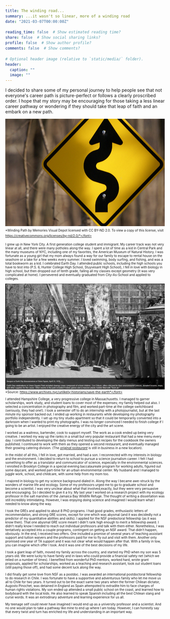 ```yaml
---
title: The winding road...
summary: ...it wasn't so linear, more of a winding road
date: "2021-03-07T00:00:00Z"

reading_time: false  # Show estimated reading time?
share: false  # Show social sharing links?
profile: false  # Show author profile?
comments: false  # Show comments?

# Optional header image (relative to `static/media/` folder).
header:
  caption: ""
  image: ""
---
```


I decided to share some of my personal journey to help people see that not everyone's career path is picture-perfect or follows a clearly proscribed order. I hope that my story may be encouraging for those taking a less linear career pathway or wondering if they should take that leap of faith and an embark on a new path. 

![ Winding Path](winding-m.jpg)
 <font size="1">*Winding Path by Memories Visual Depot licensed with CC BY-ND 2.0. To view a copy of this license, visit https://creativecommons.org/licenses/by-nd/2.0/*</font>

I grew up in New York City. A first generation college student and immigrant. My career track was not very linear at all, and there were many potholes along the way. I spent a lot of time as a kid in Central Park and the many museums of NYC, including one of my favorites, the American Museum of Natural History. I was fortunate as a young girl that my mom always found a way for our family to escape to rental house on the seashore or a lake for a few weeks every summer. I loved swimming, body surfing, and fishing, and was a total bookworm as a kid. I celebrated Earth Day. I attended public schools, including the high schools you have to test into (P.S. 6, Hunter College High School, Stuyvesant High School), I fell in love with biology in high school, but then dropped out of tenth grade, failing all my classes except geometry (it was very complicated at home). I persevered and eventually graduated from City-As-School and applied to colleges. 

![EarthDay](EarthDay.png)
 <font size="1">*Source: https://www.archives.nyc/unlikely-historians/save-the-earth*</font>

I attended Hampshire College, a very progressive college in Massachusetts. I managed to garner scholarships, work study, and student loans to cover most of the expenses; my family helped out also. I selected a concentration in photography and film, and worked part-time at the college switchboard (seriously, they had one!). I took a semester off to do an internship with a photojournalist, but at the last minute my sponsor backed out. I ended up working in restaurants while developing my photography portfolio independently. I set up my tiny studio apartment so that it could be temporarily converted into a darkroom when I wanted to print my photographs. I was no longer convinced I needed to finish college if I going to be an artist. I enjoyed the creative energy of the city and the art scene. 

I worked as a waitress, bartender, cook to support myself. The work as a cook ended up being very creative. I worked my way up the ranks in a small but very popular restaurant that had a new menu every day. I contributed to developing the daily menus and testing out recipes for the cookbook the owners published. I continued to work with them as they opened a second restaurant, and eventually managed their growing catering division. (The *[original restaurant](http://www.goodenoughtoeat.com/)* is still in business in a new location).

In the midst of all this, I fell in love, got married, and had a son. I reconnected with my interests in biology and the environment. I decided to return to school to pursue a science journalism career. I felt I had something to offer as a translator and communicator of science, especially in the environmental sciences. I enrolled in Brooklyn College in a special evening baccalaureate program for working adults, figured out some daycare, and worked part-time for an urban environmental center. My husband and I managed to juggle work, school, and childcare, with some help from my mom too. 

I majored in biology to get my science background dialed in. Along the way I became awe-struck by the wonders of marine life and ecology. Some of my professors urged me to go to graduate school and become a scientist. I was very unclear about what that involved,exactly, but they were very persuasive and encouraging. So I decided to give it a try. My last year I worked on a research project with my ecology professor in the salt marshes of the Jamaica Bay Wildlife Refuge. The thought of writing a dissertation was still incredibly intimidating. However, I was enjoying doing science and imagined I would learn what I needed to know along the way. 

I took the GREs and applied to about 8 PhD programs. I had good grades, enthusiastic letters of recommendation, and strong GRE scores, except for one which was abysmal (and it was decidedly not a predictor of my quantitative abilities and skills). I applied for the NSF predoctoral fellowship (as it was know then). That one abysmal GRE score meant I didn't rank high enough to merit a fellowship award. I didn't really know I needed to reach out individual professors and talk with them either. Nonetheless, I was tentatively accepted into a couple programs, contingent on getting an NSF award. That didn't happen, obviously. In the end, I received two offers. One included a promise of several years of teaching assistant support and tuition waivers and the professors paid for me to fly out and visit with them. Another only promised one year of TA support and it was not clear what would happen after that. With a family in tow, you can imagine which offer I took. And it was one of the best decisions of my life.

I took a giant leap of faith, moved my family across the country, and started my PhD when my son was 5 years old. We were lucky to have family and in-laws who could provide a financial safety net (which we relied on a number of times). I benefited from wonderful PhD mentors, worked hard, wrote grant proposals, applied for scholarships, worked as a teaching and research assistant, took out student loans (still paying those off), and had some decent luck along the way. 

I did finally get some love from NSF as a postdoc. I was awarded an international postdoctoral fellowship to do research in Chile. I was fortunate to have a supportive and adventurous family who let me move us all to Chile for two years. It turned out to be the exact same two years when the former Chilean dictator, Augosto Pinochet, was detained in England as Spain attempoted to extradite him to face charges of human rights violations. My son ended up attended a small public school on the coast, and learned how to bodyboard with the local kids. He also learned to speak Spanish including all the best Chilean slang and curse words. It was an extrodinary adventure and learning experience for us all. 

My teenage self could never have imagined I would end up as a university professor and a scientist. And no one would plan to take a pathway like mine to end up where I am today. However, I can honestly say that every twist and turn has enriched my life and understanding in an important way. 

